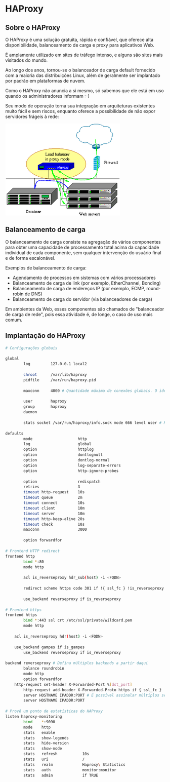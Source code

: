 # HAProxy

## Sobre o HAProxy

O HAProxy é uma solução gratuita, rápida e confiável, que oferece alta disponibilidade, balanceamento de carga e proxy para aplicativos Web.

É amplamente utilizado em sites de tráfego intenso, e alguns são sites mais visitados do mundo.

Ao longo dos anos, tornou-se o balanceador de carga default fornecido com a maioria das distribuições Linux, além de geralmente ser implantado por padrão em plataformas de nuvem.

Como o HAProxy não anuncia a si mesmo, só sabemos que ele está em uso quando os administradores informam :-)

Seu modo de operação torna sua integração em arquiteturas existentes muito fácil e sem riscos, enquanto oferece a possibilidade de não expor servidores frágeis à rede:

![Proxy mode](haproxy-pmode.png)

## Balanceamento de carga

O balanceamento de carga consiste na agregação de vários componentes para obter uma capacidade de processamento total acima da capacidade individual de cada componente, sem qualquer intervenção do usuário final e de forma escalonável.

Exemplos de balanceamento de carga:

- Agendamento de processos em sistemas com vários processadores
- Balanceamento de carga de link (por exemplo, EtherChannel, Bonding)
- Balanceamento de carga de endereços IP (por exemplo, ECMP, round-robin de DNS)
- Balanceamento de carga do servidor (via balanceadores de carga)

Em ambientes da Web, esses componentes são chamados de "balanceador de carga de rede", pois essa atividade é, de longe, o caso de uso mais comum.

## Implantação do HAProxy

```bash
# Configurações globais

global
        log         127.0.0.1 local2

        chroot      /var/lib/haproxy
        pidfile     /var/run/haproxy.pid

        maxconn     4000 # Quantidade máxima de conexões globais. O ideal é realizar um teste de carga para definir este número

        user        haproxy
        group       haproxy
        daemon

        stats socket /var/run/haproxy/info.sock mode 666 level user # Habilita estatísticas via socket para o monitoramento

defaults
        mode                    http
        log                     global
        option                  httplog
        option                  dontlognull
        option                  dontlog-normal
        option                  log-separate-errors
        option                  http-ignore-probes

        option                  redispatch
        retries                 3
        timeout http-request    10s
        timeout queue           2m
        timeout connect         10s
        timeout client          10m
        timeout server          10m
        timeout http-keep-alive 20s
        timeout check           10s
        maxconn                 3000

        option forwardfor

# Frontend HTTP redirect
frontend http
        bind *:80
        mode http

        acl is_reverseproxy hdr_sub(host) -i <FQDN>

        redirect scheme https code 301 if !{ ssl_fc } !is_reverseproxy

        use_backend reverseproxy if is_reverseproxy

# Frontend https
frontend https
        bind *:443 ssl crt /etc/ssl/private/wildcard.pem
        mode http

    acl is_reverseproxy hdr(host) -i <FQDN>

    use_backend gampes if is_gampes
        use_backend reverseproxy if is_reverseproxy

backend reverseproxy # Defina múltiplos backends a partir daqui
        balance roundrobin
        mode http
        option forwardfor
    http-request set-header X-Forwarded-Port %[dst_port]
        http-request add-header X-Forwarded-Proto https if { ssl_fc }
        server HOSTNAME IPADDR:PORT # É possível assinalar múltiplos servidores
        server HOSTNAME IPADDR:PORT

# Provê um ponto de estatísticas do HAProxy
listen haproxy-monitoring
        bind    *:9090
        mode    http
        stats   enable
        stats   show-legends
        stats   hide-version
        stats   show-node
        stats   refresh           10s
        stats   uri               /
        stats   realm             Haproxy\ Statistics
        stats   auth              monitor:monitor
        stats   admin             if TRUE
```
